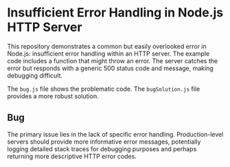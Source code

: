 # Insufficient Error Handling in Node.js HTTP Server

This repository demonstrates a common but easily overlooked error in Node.js: insufficient error handling within an HTTP server. The example code includes a function that might throw an error.  The server catches the error but responds with a generic 500 status code and message, making debugging difficult.

The `bug.js` file shows the problematic code. The `bugSolution.js` file provides a more robust solution.

## Bug

The primary issue lies in the lack of specific error handling.  Production-level servers should provide more informative error messages, potentially logging detailed stack traces for debugging purposes and perhaps returning more descriptive HTTP error codes.